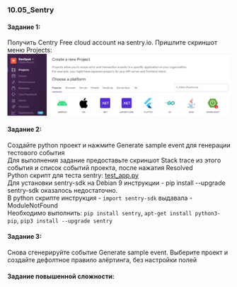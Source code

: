 ### 10.05_Sentry </br>
#### Задание 1: </br>
Получить Centry Free cloud account на sentry.io. Пришлите скриншот меню Projects: </br>
![Sentry_project](https://github.com/murzinvit/screen/blob/769e3bdaf33b56111059a86a9600074bd8df2b95/Sentry_project.jpg) </br>
#### Задание 2: </br>
Создайте python проект и нажмите Generate sample event для генерации тестового события </br>
Для выполнения задание предоставьте скриншот Stack trace из этого события и список событий проекта, после нажатия Resolved </br>
Python скрипт для теста sentry: [test_app.py](https://github.com/murzinvit/10.05_Sentry/blob/135f53e99bb1f29ff6e29b05f4a048aedf18cfae/py_project/test_app.py) </br>
Для установки sentry-sdk на Debian 9 инструкции - pip install --upgrade sentry-sdk оказалось недостаточно. </br> 
В python скрипте инструкция - `import sentry-sdk` выдавала - ModuleNotFound </br>
Необходимо выполнить: `pip install sentry`, `apt-get install python3-pip`, `pip3 install --upgrade sentry` </br>

#### Задание 3: </br>
Снова сгенерируйте событие Generate sample event. Выберите проект и создайте дефолтное правило алёртинга, без настройки полей </br>

#### Задание повышенной сложности: </br>

